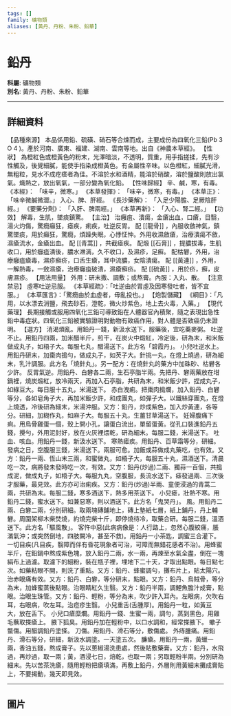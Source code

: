 ```yaml
---
tags: []
family: 礦物類
aliases: [黃丹、丹粉、朱粉、鉛華]
---
```


# 鉛丹

**科屬**: 礦物類  
**別名**: 黃丹、丹粉、朱粉、鉛華  

---

## 詳細資料
【品種來源】
本品係用鉛、硫磺、硝石等合煉而成，主要成份為四氧化三鉛(Pb
3
O
4
)。產於河南、廣東、福建、湖南、雲南等地。出自《神農本草經》。
【性狀】
為橙紅色或橙黃色的粉末，光澤暗淡，不透明，質重，用手指搓揉，先有沙性觸及，後覺細膩，能使手指染成橙黃色。有金屬性辛味。以色橙紅，細膩光滑，無粗粒，見水不成疙瘩者為佳。不溶於水和酒精，能溶於硝酸，溶於鹽酸則放出氯氣。熾熱之，放出氧氣，一部分變為氧化鉛。
【性味歸經】
辛、鹹，寒，有毒。
《本經》： 「味辛，微寒。」
《本草發揮》： 「味辛，微寒，有毒。」
《本草正》： 「味辛微鹹微澀。」
入心、脾、肝經。
《長沙藥解》： 「入足少陽膽、足厥陰肝經。」
《要藥分劑》： 「入肝、脾兩經。」
《本草再新》： 「入心、腎二經。」
【功效】
解毒，生肌，墜痰鎮驚。
【主治】
治癰疽、潰瘍，金瘡出血，口瘡，目翳，湯火灼傷，驚癇癲狂，瘧疾，痢疾，吐逆反胃。
配 [[龍骨]] ，內服收斂神氣，鎮驚墜痰，用於癲狂，驚癇，煩躁失眠，心悸怔忡。外用收濕斂瘡，治療潰瘍不斂，濕瘡流水，金瘡出血。
配 [[青蒿]] ，共截瘧疾。
配煅 [[石膏]] ，提膿拔毒，生肌收口，用於癰疽潰後，膿水淋漓，久不收口，及濕疹，足癬。
配枯礬，外用，治療癰疽瘡毒，濕疹癬疥，口舌生瘡，耳中流膿，女陰潰瘍。
配 [[黃連]] ，外用，一解熱毒，一斂濕瘡，治療癰疽破潰，濕瘡癬疥。
配 [[硫黃]] ，用於疥，癬，皮膚濕疹。
【用法用量】
外用：研末撒、調敷；或熬膏。內服：入丸、散。
【注意禁忌】
虛寒吐逆忌服。
《本草經疏》：「吐逆由於胃虛及因寒發吐者，皆不宜服。」
《本草匯言》：「驚癇由於血虛者，毋亂投也。」
【炮製儲藏】
《綱目》：「凡用，以水漂去消鹽，飛去砂石，澄乾，微火炒紫色，地上去火毒，入藥。」
【現代藥理】
長期接觸或服用四氧化三鉛可導致鉛在人體器官內積聚，隨之表現出急性鉛中毒症狀。四氧化三鉛被實驗證明對動物有致癌作用，對人體是否致癌仍未證明。
【選方】
消渴煩亂。用鉛丹一錢，新汲水送下。服藥後，宜吃蕎麥粥。
吐逆不止。用鉛丹四兩，加米醋半斤，煎干，在炭火中煅紅，冷定後，研為末，和米飯做成丸子，如梧子大。每服七丸，醋湯送下。此方名「碧霞丹」。
小兒吐逆水上。用鉛丹研末，加棗肉搗勻，做成丸子，如芡子大。針挑一丸，在燈上燒過，研為細末，乳汁調服。此方名「燒針丸」。另一配方：在燒針丸的藥方中加硃砂、枯礬各少許。
反胃氣逆。用鉛丹、白礬各二兩，生石亭脂半兩。先把丹、礬兩藥放在坩鍋裡，燒炭煅紅，放冷兩天，再加入石亭脂，共研為末，和米飯少許，捏成丸子，如綠豆大。每日服十五丸，米湯送下。
赤白洩痢。把棗肉搗爛，加入鉛丹、白礬等分，各如皂角子大，再加米飯少許，和成團丸，如彈子大。以鐵絲穿團丸，在燈上燒透，冷後研為細末，米湯沖服。又方：鉛丹，炒成紫色，加入炒黃連，各等分。研細，加糊作丸，如麻子大。每服五十丸，生薑甘草湯送下。
妊婦腹痛下痢。用烏骨雞蛋一個，殼上開小孔，讓蛋白流出，單留蛋黃。從孔口裝進鉛丹五錢，攪勻，外用泥封好，放在火灰裡煨乾，研為細末。每服二錢，米湯送下。
吐血、咳血。用鉛丹一錢，新汲水送下。
寒熱瘧疾。用鉛丹、百草霜等分，研細。發病之日，空腹服三錢，米湯送下。兩服可愈。加飯或蒜做成丸藥吃，也有效。又方：鉛丹一兩、恆山末三兩，和蜜做丸，如梧子大，每服五十丸，濕酒送下。清晨吃一次，病將發未發時吃一次，有效。又方：鉛丹(炒過)二兩、獨蒜一百個，共搗成泥，做成丸子，如梧子大。每服九丸，空腹服，長流水送下。瘧發過兩、三次後才服藥，最見效。此方亦可治痢疾。又方：鉛丹(炒過)半兩、童便浸過的青蒿二兩，共研為末。每服二錢，寒多酒送下，熱多用茶送下。
小兒瘧，壯熱不寒。用鉛丹二錢，蜜水送下。如兼惡寒，則以酒送下。此方名「鬼哭丹」。
風。用鉛丹二兩、白礬二兩，分別研細。取兩塊磚鋪地上，磚上墊紙七層，紙上鋪丹，丹上輔礬。周圍架柳木柴焚燒，約燒完柴十斤，即停燒待冷，取藥合研。每服二錢，溫酒送下。此方名「驅風散」。
客忤中惡(此病病像是：人行路上，忽然心腹絞痛，脹滿氣沖；或突然倒地，四肢闕冷，甚至不救)。用鉛丹一小茶匙，調蜜三合灌下。
一切目疾(凡目疾，翳障而伴有昏花現象者可治，可障而無錯花感者不治)。用蜂蜜半斤，在鉛鍋中熬成紫色塊，放入鉛丹二兩，水一兩，再煉至水氣全盡，倒在一塊絹布上過濾。取濾下的細粉，裝在瓶子裡，埋地下二十天，才取出點眼。每日點七次。如藥粘眼不開，則洗了重點。又方：鉛丹、蜂蜜調勻，攤布片上，貼太陽穴。治赤眼痛有效。又方：鉛丹、白礬，等分研末，點眼。又方：鉛丹、烏賊骨，等分為末，加蜂蜜蒸後點眼。治眼睛紅久生翳。又方：鉛丹半兩，調鯉魚膽汁成膏，點眼。治眼生珠管。又方：鉛丹、輕粉，等分為末，吹少許入耳內。左眼病，欠吹右耳，右眼病，吹左耳。治痘疹生翳。
小兒重舌(舌腫厚)。用鉛丹一粒，如黃豆大，放在舌下。
小兒口瘡糜爛。用鉛丹一錢、生蜜一兩，調勻，蒸到黑色，用雞毛蘸取搽瘡上。
腋下狐臭。用鉛丹加在輕粉中，以口水調和，經常搽腋下。
蠍子螫傷。用醋調鉛丹塗搽。
刀傷。用鉛丹、滑石等分，敷傷處。
外痔腫痛。用鉛丹、滑石等分，研細，新汲水調塗。一天塗五次。
臁瘡。用鉛丹一兩，黃蠟一兩，香油五錢，熬成膏子。先以蔥椒湯洗患處，然後貼敷藥膏。又方：鉛丹，水飛過，再炒過，取一兩；黃，酒浸七日，焙乾，也取一兩；另取輕粉半兩。分別研為細末。先以苦茶洗瘡，隨用輕粉把瘡填滿，再敷上鉛丹，外層則用黃細末攤成膏貼上，不要揭動，幾天即見效。

---

## 圖片
